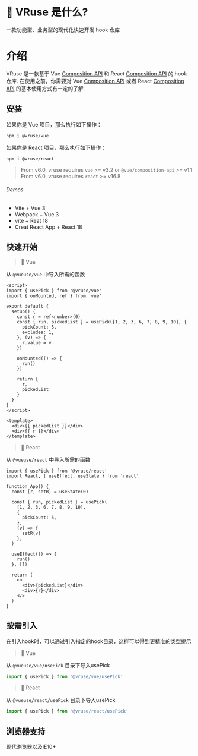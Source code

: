 # 🔨 VRuse 是什么?

一款功能型、业务型的现代化快速开发 hook 仓库

# 介绍


VRuse 是一款基于 Vue [Composition API](https://v3.vuejs.org/guide/composition-api-introduction.html) 和 React [Composition API](https://reactjs.org/) 的 hook 仓库. 
在使用之前，你需要对 Vue [Composition API](https://v3.vuejs.org/guide/composition-api-introduction.html) 或者 React [Composition API](https://reactjs.org/) 的基本使用方式有一定的了解. 

## 安装

如果你是 Vue 项目，那么执行如下操作：
```vue
npm i @vruse/vue
```

如果你是 React 项目，那么执行如下操作：
```react
npm i @vruse/react
```

> From v6.0, vruse requires `vue` >= v3.2 or `@vue/composition-api` >= v1.1 <br/> From v6.0, vruse requires `react` >= v16.8

###### Demos

- Vite + Vue 3
- Webpack + Vue 3
- vite + Reat 18
- Creat React App + React 18

## 快速开始

> 🎩 Vue

从 `@vueuse/vue` 中导入所需的函数 

```vue
<script>
import { usePick } from '@vruse/vue'
import { onMounted, ref } from 'vue'

export default {
  setup() {
    const r = ref<number>(0)
    const { run, pickedList } = usePick([1, 2, 3, 6, 7, 8, 9, 10], {
      pickCount: 5,
      excludes: 1,
    }, (v) => {
      r.value = v
    })

    onMounted(() => {
      run()
    })

    return {
      r,
      pickedList
    }
  }
}
</script>

<template>
  <div>{{ pickedList }}</div>
  <div>{{ r }}</div>
</template>
```

> 🎩 React

从 `@vueuse/react` 中导入所需的函数 

```tsx
import { usePick } from '@vruse/react'
import React, { useEffect, useState } from 'react'

function App() {
  const [r, setR] = useState(0)

  const { run, pickedList } = usePick(
    [1, 2, 3, 6, 7, 8, 9, 10],
    {
      pickCount: 5,
    },
    (v) => {
      setR(v)
    },
  )

  useEffect(() => {
    run()
  }, [])

  return (
    <>
      <div>{pickedList}</div>
      <div>{r}</div>
    </>
  )
}
```

## 按需引入

在引入hook时，可以通过引入指定的hook目录，这样可以得到更精准的类型提示

> 🎩 Vue

从 `@vueuse/vue/usePick` 目录下导入usePick 
```ts
import { usePick } from '@vruse/vue/usePick'
```

> 🎩 React

从 `@vueuse/react/usePick` 目录下导入usePick 
```ts
import { usePick } from '@vruse/react/usePick'
```


## 浏览器支持

现代浏览器以及IE10+


